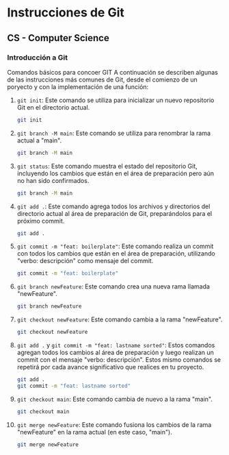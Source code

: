 # Instrucciones de Git
## CS - Computer Science
### Introducción a Git
Comandos básicos para concoer GIT 
A continuación se describen algunas de las instrucciones más comunes de Git, desde el comienzo de un poryecto y con la implementación de una función:

1. `git init`: Este comando se utiliza para inicializar un nuevo repositorio Git en el directorio actual.

    ```bash
    git init
    ```

2. `git branch -M main`: Este comando se utiliza para renombrar la rama actual a "main".

    ```bash
    git branch -M main
    ```

3. `git status`: Este comando muestra el estado del repositorio Git, incluyendo los cambios que están en el área de preparación pero aún no han sido confirmados.

    ```bash
    git branch -M main
    ```

4. `git add .`: Este comando agrega todos los archivos y directorios del directorio actual al área de preparación de Git, preparándolos para el próximo commit.

    ```bash
    git add .
    ```

5. `git commit -m "feat: boilerplate"`: Este comando realiza un commit con todos los cambios que están en el área de preparación, utilizando "verbo: descripción" como mensaje del commit.

    ```bash
    git commit -m "feat: boilerplate"
    ```

6. `git branch newFeature`: Este comando crea una nueva rama llamada "newFeature".

    ```bash
    git branch newFeature
    ```

7. `git checkout newFeature`: Este comando cambia a la rama "newFeature".

    ```bash
    git checkout newFeature
    ```

8. `git add .` y `git commit -m "feat: lastname sorted"`: Estos comandos agregan todos los cambios al área de preparación y luego realizan un commit con el mensaje "verbo: descripción". Estos mismo comandos se repetirá por cada avance significativo que realices en tu proyecto.

    ```bash
    git add .
    git commit -m "feat: lastname sorted"
    ```

9. `git checkout main`: Este comando cambia de nuevo a la rama "main".

    ```bash
    git checkout main
    ```

10. `git merge newFeature`: Este comando fusiona los cambios de la rama "newFeature" en la rama actual (en este caso, "main").

    ```bash
    git merge newFeature
    ```
